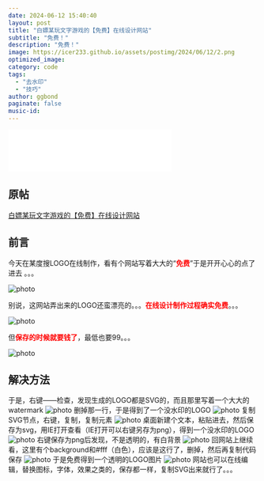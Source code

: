 ```yaml
---
date: 2024-06-12 15:40:40
layout: post
title: "白嫖某玩文字游戏的【免费】在线设计网站"
subtitle: "免费！"
description: "免费！"
image: https://icer233.github.io/assets/postimg/2024/06/12/2.png
optimized_image:
category: code
tags: 
  - "去水印"
  - "技巧"
author: ggbond
paginate: false
music-id: 
---
```


<iframe frameborder="no" border="0" marginwidth="0" marginheight="0" width=330 height=86 src="//music.163.com/outchain/player?type=2&id=2610961965&auto=1&height=66"></iframe>

## 原帖

[白嫖某玩文字游戏的【免费】在线设计网站](https://www.52pojie.cn/thread-1649519-1-7.html)

## 前言

今天在某度搜LOGO在线制作，看有个网站写着大大的“<strong style="color:red">免费</strong>”于是开开心心的点了进去 。。。

![photo](https://icer233.github.io/assets/postimg/2024/06/12/1.png)

别说，这网站弄出来的LOGO还蛮漂亮的。。。<strong style="color:red">在线设计制作过程确实免费</strong>。。。

![photo](https://icer233.github.io/assets/postimg/2024/06/12/2.png)

但<strong style="color:red">保存的时候就要钱了</strong>，最低也要99。。。

![photo](https://icer233.github.io/assets/postimg/2024/06/12/3.png)

## 解决方法
于是，右键——检查，发现生成的LOGO都是SVG的，而且那里写着一个大大的watermark
![photo](https://icer233.github.io/assets/postimg/2024/06/12/4.png)
删掉那一行，于是得到了一个没水印的LOGO
![photo](https://icer233.github.io/assets/postimg/2024/06/12/5.png)
复制SVG节点，右键，复制，复制元素
![photo](https://icer233.github.io/assets/postimg/2024/06/12/6.png)
桌面新建个文本，粘贴进去，然后保存为svg，用IE打开查看（IE打开可以右键另存为png），得到一个没水印的LOGO
![photo](https://icer233.github.io/assets/postimg/2024/06/12/7.png)
右键保存为png后发现，不是透明的，有白背景
![photo](https://icer233.github.io/assets/postimg/2024/06/12/8.png)
回网站上继续看，这里有个background和#fff（白色），应该是这行了，删掉，然后再复制代码保存
![photo](https://icer233.github.io/assets/postimg/2024/06/12/9.png)
于是免费得到一个透明的LOGO图片
![photo](https://icer233.github.io/assets/postimg/2024/06/12/10.png)
网站也可以在线编辑，替换图标，字体，效果之类的，保存都一样，复制SVG出来就行了。。。